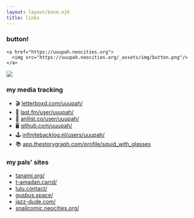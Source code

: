 ```yaml
---
layout: layout/base.njk
title: links
---
```

### button!

```
<a href="https://uuupah.neocities.org">
  <img src="https://uuupah.neocities.org/_assets/img/button.png"/>
</a>
```

[![](/_assets/img/button.png)](https://uuupah.neocities.org)

### my media tracking
- 🎬 [letterboxd.com/uuupah/](https://letterboxd.com/uuupah/)
- 🎷 [last.fm/user/uuupah/](https://last.fm/user/uuupah)
- 🍙 [anilist.co/user/uuupah/](https://anilist.co/user/uuupah/)
- 🖥️ [github.com/uuupah/](https://github.com/uuupah/)
- 🕹️ [infinitebacklog.nl/users/uuupah/](https://infinitebacklog.nl/users/uuupah)
- 📚 [app.thestorygraph.com/profile/squid_with_glasses](https://app.thestorygraph.com/profile/squid_with_glasses)

### my pals' sites
- [tanami.org/](https://tanami.org/)
- [t-amadan.carrd/](https://t-amadan.carrd.co/)
- [lulu.contact/](https://lulu.contact/)
- [gusbus.space/](https://gusbus.space)
- [jazz-dude.com/](https://jazz-dude.com/)
- [snailcomic.neocities.org/](https://snailcomic.neocities.org/)